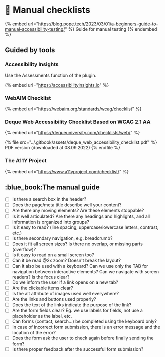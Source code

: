 # 🧑 Manual checklists

{% embed url="https://blog.pope.tech/2023/03/01/a-beginners-guide-to-manual-accessibility-testing/" %}
Guide for manual testing
{% endembed %}

## Guided by tools

### Accessibility Insights

Use the Assessments function of the plugin.

{% embed url="https://accessibilityinsights.io" %}

### WebAIM Checklist

{% embed url="https://webaim.org/standards/wcag/checklist" %}

### Deque Web Accessibility Checklist Based on WCAG 2.1 AA

{% embed url="https://dequeuniversity.com/checklists/web/" %}

{% file src="../.gitbook/assets/deque_web_accessibility_checklist.pdf" %}
PDF version (downloaded at 08.09.2022)
{% endfile %}

### The A11Y Project

{% embed url="https://www.a11yproject.com/checklist/" %}

## :blue\_book:The manual guide

* [ ] Is there a search box in the header?
* [ ] Does the page/meta title describe well your content?
* [ ] Are there any moving elements? Are these elements stoppable?
* [ ] Is it well articulated? Are there any headings and highlights, and all information is organized into groups?
* [ ] Is it easy to read? (line spacing, uppercase/lowercase letters, contrast, etc.)
* [ ] Is there secondary navigation, e.g. breadcrumb?
* [ ] Does it fit all screen sizes? Is there no overlap, or missing parts (overflow)?
* [ ] Is it easy to read on a small screen too?
* [ ] Can it be read @2x zoom? Doesn't break the layout?
* [ ] Can it also be used with a keyboard? Can we use only the TAB for navigation between interactive elements? Can we navigate with screen readers? Is the focus clear?
* [ ] Do we inform the user if a link opens on a new tab?
* [ ] Are the clickable items clear?
* [ ] Is the alt attribute of images used well everywhere?
* [ ] Are the links and buttons used properly?
* [ ] Does the text of the links indicate the purpose of the link?
* [ ] Are the form fields clear? Eg. we use labels for fields, not use a placeholder as the label, etc.
* [ ] Can forms (contact, search…) be completed using the keyboard only?
* [ ] In case of incorrect form submission, there is an error message and the location of the error?
* [ ] Does the form ask the user to check again before finally sending the form?&#x20;
* [ ] Is there proper feedback after the successful form submission?
